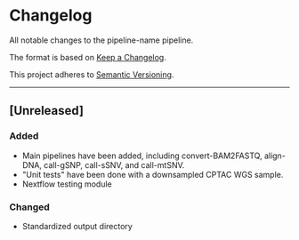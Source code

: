 # Changelog
All notable changes to the pipeline-name pipeline.

The format is based on [Keep a Changelog](https://keepachangelog.com/en/1.0.0/).

This project adheres to [Semantic Versioning](https://semver.org/spec/v2.0.0.html).

---

## [Unreleased]
### Added
+ Main pipelines have been added, including convert-BAM2FASTQ, align-DNA, call-gSNP, call-sSNV, and call-mtSNV.
+ "Unit tests" have been done with a downsampled CPTAC WGS sample.
+ Nextflow testing module 
### Changed
+ Standardized output directory
